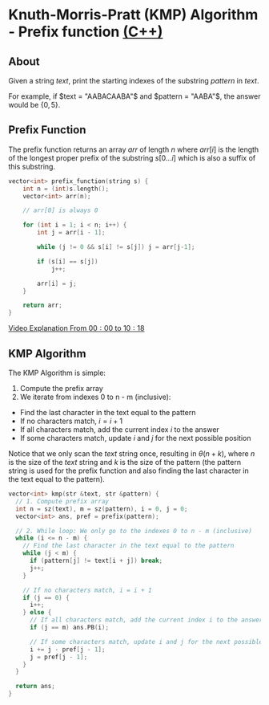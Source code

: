 # Knuth-Morris-Pratt (KMP) Algorithm - Prefix function [(C++)](./kmp.cpp)

## About

Given a string $text$, print the starting indexes of the substring $pattern$ in $text$.

For example, if $text = "AABACAABA"$ and $pattern = "AABA"$, the answer would be $\{ 0, 5 \}$.

## Prefix Function

The prefix function returns an array $arr$ of length $n$ where $arr[i]$ is the length of the longest proper prefix of the substring $s[0 ... i]$ which is also a suffix of this substring.

```cpp
vector<int> prefix_function(string s) {
    int n = (int)s.length();
    vector<int> arr(n);

    // arr[0] is always 0

    for (int i = 1; i < n; i++) {
        int j = arr[i - 1];

        while (j != 0 && s[i] != s[j]) j = arr[j-1];

        if (s[i] == s[j])
            j++;

        arr[i] = j;
    }

    return arr;
}
```

[Video Explanation From $00:00$ to $10:18$](https://www.youtube.com/watch?v=GTJr8OvyEVQ)

## KMP Algorithm

The KMP Algorithm is simple:

1. Compute the prefix array
2. We iterate from indexes 0 to n - m (inclusive):

-   Find the last character in the text equal to the pattern
-   If no characters match, $i = i + 1$
-   If all characters match, add the current index $i$ to the answer
-   If some characters match, update $i$ and $j$ for the next possible position

Notice that we only scan the $text$ string once, resulting in $\theta(n + k)$, where $n$ is the size of the $text$ string and $k$ is the size of the pattern (the pattern string is used for the prefix function and also finding the last character in the text equal to the pattern).

```cpp
vector<int> kmp(str &text, str &pattern) {
  // 1. Compute prefix array
  int n = sz(text), m = sz(pattern), i = 0, j = 0;
  vector<int> ans, pref = prefix(pattern);

  // 2. While loop: We only go to the indexes 0 to n - m (inclusive)
  while (i <= n - m) {
    // Find the last character in the text equal to the pattern
    while (j < m) {
      if (pattern[j] != text[i + j]) break;
      j++;
    }

    // If no characters match, i = i + 1
    if (j == 0) {
      i++;
    } else {
      // If all characters match, add the current index i to the answer
      if (j == m) ans.PB(i);

      // If some characters match, update i and j for the next possible position
      i += j - pref[j - 1];
      j = pref[j - 1];
    }
  }

  return ans;
}
```
